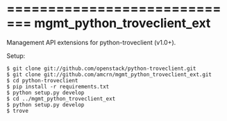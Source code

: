 =============================
mgmt_python_troveclient_ext
=============================

Management API extensions for python-troveclient (v1.0+).

Setup:

```
$ git clone git://github.com/openstack/python-troveclient.git
$ git clone git://github.com/amcrn/mgmt_python_troveclient_ext.git
$ cd python-troveclient
$ pip install -r requirements.txt
$ python setup.py develop
$ cd ../mgmt_python_troveclient_ext
$ python setup.py develop
$ trove
```
